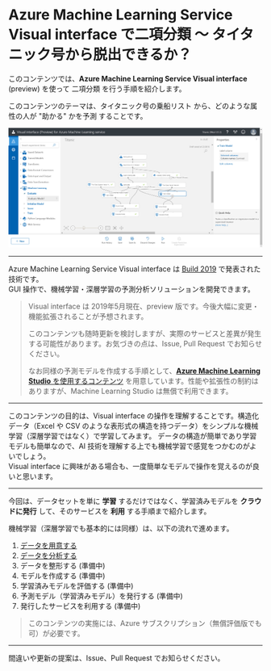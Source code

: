 # Azure Machine Learning Service Visual interface で二項分類 ～ タイタニック号から脱出できるか？

このコンテンツでは、**Azure Machine Learning Service Visual interface** (preview) を使って 二項分類 を行う手順を紹介します。

このコンテンツのテーマは、タイタニック号の乗船リスト から、どのような属性の人が "助かる" かを予測 することです。

![Azure Machine Learning Service Visual interface](./images/02/vi_experiment.jpg)

---

Azure Machine Learning Service Visual interface は [Build 2019](https://www.microsoft.com/en-us/build) で発表された技術です。  
GUI 操作で、機械学習・深層学習の予測分析ソリューションを開発できます。

> Visual interface は 2019年5月現在、preview 版です。今後大幅に変更・機能拡張されることが予想されます。
>
> このコンテンツも随時更新を検討しますが、実際のサービスと差異が発生する可能性があります。お気づきの点は、Issue, Pull Request でお知らせください。
>
> なお同様の予測モデルを作成する手順として、[**Azure Machine Learning Studio** を使用するコンテンツ](https://github.com/seosoft/Titanic_MachineLearningStudio) を用意しています。性能や拡張性の制約はありますが、Machine Learning Studio は無償で利用できます。

---

このコンテンツの目的は、Visual interface の操作を理解することです。構造化データ（Excel や CSV のような表形式の構造を持つデータ）をシンプルな機械学習（深層学習ではなく）で学習してみます。
データの構造が簡単であり学習モデルも簡単なので、AI 技術を理解する上でも機械学習で感覚をつかむのがよいでしょう。  
Visual interface に興味がある場合も、一度簡単なモデルで操作を覚えるのが良いと思います。

---

今回は、データセットを単に **学習** するだけではなく、学習済みモデルを **クラウドに発行** して、そのサービスを **利用** する手順まで紹介します。

機械学習（深層学習でも基本的には同様）は、以下の流れで進めます。

1. [データを用意する](./01_preparedata.md)
2. [データを分析する](./02_dataanalyze.md)
3. データを整形する (準備中)
4. モデルを作成する (準備中)
5. 学習済みモデルを評価する (準備中)
6. 予測モデル（学習済みモデル）を発行する (準備中)
7. 発行したサービスを利用する (準備中)

> このコンテンツの実施には、Azure サブスクリプション（無償評価版でも可）が必要です。

---

間違いや更新の提案は、Issue、Pull Request でお知らせください。